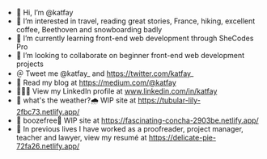- 👋 Hi, I’m @katfay
- 👀 I’m interested in travel, reading great stories, France, hiking, excellent coffee, Beethoven and snowboarding badly
- 🌱 I’m currently learning front-end web development through SheCodes Pro
- 💞️ I’m looking to collaborate on beginner front-end web development projects
- ＠ Tweet me @katfay_ and https://twitter.com/katfay_ 
- 📝 Read my blog at https://medium.com/@katfay
- 👩🏼‍💼 View my LinkedIn profile at www.linkedin.com/in/katfay
- 🔗 what's the weather?🌧 WIP site at https://tubular-lily-2fbc73.netlify.app/
- 🔗 boozefree🍺 WIP site at https://fascinating-concha-2903be.netlify.app/
- 💼 In previous lives I have worked as a proofreader, project manager, teacher and lawyer, view my resumé at https://delicate-pie-72fa26.netlify.app/

<!---
katfay/katfay is a ✨ special ✨ repository because its `README.md` (this file) appears on your GitHub profile.
You can click the Preview link to take a look at your changes.
--->
